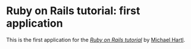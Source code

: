 # Ruby on Rails tutorial: first application

This is the first application for the [*Ruby on Rails tutorial*](http://railstutorial.org/) by [Michael Hartl](http://michaelhartl.com/).